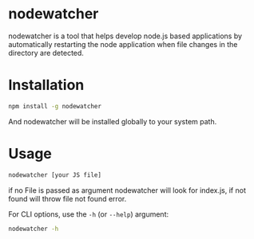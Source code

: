 

# nodewatcher

nodewatcher is a tool that helps develop node.js based applications by automatically restarting the node application when file changes in the directory are detected.




# Installation



```bash
npm install -g nodewatcher
```

And nodewatcher will be installed globally to your system path.




# Usage


```bash
nodewatcher [your JS file]
```
if no File is passed as argument nodewatcher will look for index.js, if not found will throw file not found error.

For CLI options, use the `-h` (or `--help`) argument:

```bash
nodewatcher -h
```
